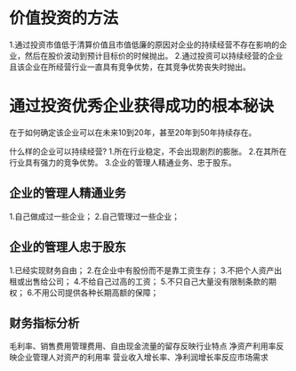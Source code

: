# 价值投资的方法
1.通过投资市值低于清算价值且市值低廉的原因对企业的持续经营不存在影响的企业，然后在股价波动到预计目标价的时候抛出。
2.通过投资可以持续经营的企业且该企业在所经营行业一直具有竞争优势，在其竞争优势丧失时抛出。

# 通过投资优秀企业获得成功的根本秘诀
在于如何确定该企业可以在未来10到20年，甚至20年到50年持续存在。

什么样的企业可以持续经营?
1.所在行业稳定，不会出现剧烈的膨胀。
2.在其所在行业具有强力的竞争优势。
3.企业的管理人精通业务、忠于股东。

## 企业的管理人精通业务
1.自己做成过一些企业；
2.自己管理过一些企业；

## 企业的管理人忠于股东
1.已经实现财务自由；
2.在企业中有股份而不是靠工资生存；
3.不把个人资产出租或出售给公司；
4.不给自己过高的工资；
5.不只自己大量没有限制条款的期权；
6.不用公司提供各种长期高额的保障；

## 财务指标分析
毛利率、销售费用管理费用、自由现金流量的留存反映行业特点
净资产利用率反映企业管理人对资产的利用率
营业收入增长率、净利润增长率反应市场需求

